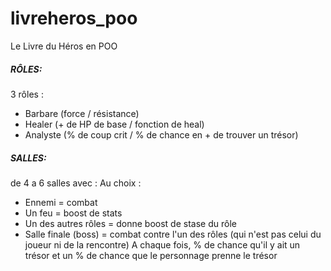 # livreheros_poo
Le Livre du Héros en POO

##### RÔLES:
3 rôles : 
- Barbare (force / résistance)
- Healer (+ de HP de base / fonction de heal)
- Analyste (% de coup crit / % de chance en + de trouver un trésor)

##### SALLES:
de 4 a 6 salles avec :
Au choix : 
- Ennemi = combat
- Un feu = boost de stats 
- Un des autres rôles = donne boost de stase du rôle 
- Salle finale (boss) = combat contre l'un des rôles (qui n'est pas celui du joueur ni de la rencontre)
A chaque fois, % de chance qu'il y ait un trésor et un % de chance que le personnage prenne le trésor
